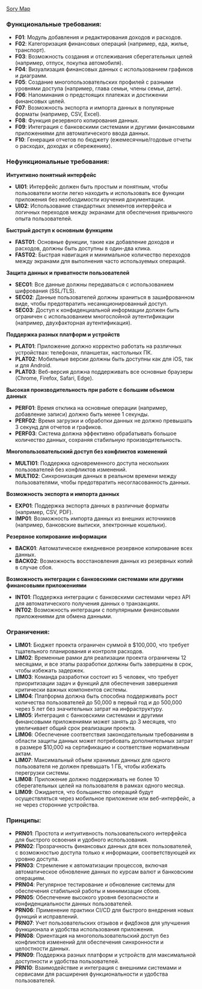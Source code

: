 [Sory Map](https://ppolaptev.avion.io/map/uejS72awBXocnyqBu)

### Функциональные требования:

- **F01**: Модуль добавления и редактирования доходов и расходов.
- **F02**: Категоризация финансовых операций (например, еда, жилье, транспорт).
- **F03**: Возможность создания и отслеживания сберегательных целей (например, отпуск, покупка автомобиля).
- **F04**: Визуализация финансовых данных с использованием графиков и диаграмм.
- **F05**: Создание многопользовательских профилей с разными уровнями доступа (например, глава семьи, члены семьи, дети).
- **F06**: Напоминания о предстоящих платежах и достижении финансовых целей.
- **F07**: Возможность экспорта и импорта данных в популярные форматы (например, CSV, Excel).
- **F08**: Функция резервного копирования данных.
- **F09**: Интеграция с банковскими системами и другими финансовыми приложениями для автоматического ввода данных.
- **F10**: Генерация отчетов по бюджету (ежемесячные/годовые отчеты о расходах, доходах и сбережениях).

### Нефункциональные требования:

**Интуитивно понятный интерфейс**
- **UI01**: Интерфейс должен быть простым и понятным, чтобы пользователи могли легко находить и использовать все функции приложения без необходимости изучения документации.
- **UI02**: Использование стандартных элементов интерфейса и логичных переходов между экранами для обеспечения привычного опыта пользователей.

**Быстрый доступ к основным функциям**
- **FAST01**: Основные функции, такие как добавление доходов и расходов, должны быть доступны в один-два клика.
- **FAST02**: Быстрая навигация и минимальное количество переходов между экранами для выполнения часто используемых операций.

**Защита данных и приватности пользователей**
- **SEC01**: Все данные должны передаваться с использованием шифрования (SSL/TLS).
- **SEC02**: Данные пользователей должны храниться в зашифрованном виде, чтобы предотвратить несанкционированный доступ.
- **SEC03**: Доступ к конфиденциальной информации должен быть ограничен с использованием многослойной аутентификации (например, двухфакторная аутентификация).

**Поддержка разных платформ и устройств**
- **PLAT01**: Приложение должно корректно работать на различных устройствах: телефонах, планшетах, настольных ПК.
- **PLAT02**: Мобильные версии должны быть доступны как для iOS, так и для Android.
- **PLAT03**: Веб-версия должна поддерживать все основные браузеры (Chrome, Firefox, Safari, Edge).

**Высокая производительность при работе с большим объемом данных**
- **PERF01**: Время отклика на основные операции (например, добавление записи) должно быть менее 1 секунды.
- **PERF02**: Время загрузки и обработки данных не должно превышать 3 секунд для отчетов и графиков.
- **PERF03**: Система должна эффективно обрабатывать большое количество данных, сохраняя стабильную производительность.

**Многопользовательский доступ без конфликтов изменений**
- **MULTI01**: Поддержка одновременного доступа нескольких пользователей без конфликтов изменений.
- **MULTI02**: Синхронизация данных в реальном времени между пользователями, чтобы предотвратить несогласованность данных.

**Возможность экспорта и импорта данных**
- **EXP01**: Поддержка экспорта данных в различные форматы (например, CSV, PDF).
- **IMP01**: Возможность импорта данных из внешних источников (например, банковские выписки, электронные кошельки).

**Резервное копирование информации**
- **BACK01**: Автоматическое ежедневное резервное копирование всех данных.
- **BACK02**: Возможность восстановления данных из резервных копий в случае сбоя.

**Возможность интеграции с банковскими системами или другими финансовыми приложениями**
- **INT01**: Поддержка интеграции с банковскими системами через API для автоматического получения данных о транзакциях.
- **INT02**: Возможность интеграции с популярными финансовыми приложениями для обмена данными.

### Ограничения:

- **LIM01**: Бюджет проекта ограничен суммой в $100,000, что требует тщательного планирования и контроля расходов.
- **LIM02**: Временные рамки для реализации проекта ограничены 12 месяцами, и все этапы разработки должны быть завершены в срок, чтобы избежать задержек.
- **LIM03**: Команда разработки состоит из 5 человек, что требует приоритизации задач и функций для обеспечения завершения критически важных компонентов системы.
- **LIM04**: Платформа должна быть способна поддерживать рост количества пользователей до 50,000 в первый год и до 500,000 через 5 лет без значительных затрат на инфраструктуру.
- **LIM05**: Интеграция с банковскими системами и другими финансовыми приложениями может занять до 3 месяцев, что увеличивает общий срок реализации проекта.
- **LIM06**: Обеспечение соответствия законодательным требованиям в области защиты данных может потребовать дополнительных затрат в размере $10,000 на сертификацию и соответствие нормативным актам.
- **LIM07**: Максимальный объем хранимых данных для одного пользователя не должен превышать 1 ГБ, чтобы избежать перегрузки системы.
- **LIM08**: Приложение должно поддерживать не более 10 сберегательных целей на пользователя в рамках одного месяца.
- **LIM09**: Ожидается, что большинство операций будут осуществляться через мобильное приложение или веб-интерфейс, а не через сторонние устройства.

### Принципы:

- **PRN01**: Простота и интуитивность пользовательского интерфейса для быстрого освоения и удобного использования.
- **PRN02**: Прозрачность финансовых данных для всех пользователей, с возможностью доступа только к информации, соответствующей их уровню доступа.
- **PRN03**: Стремление к автоматизации процессов, включая автоматическое обновление данных по курсам валют и банковским операциям.
- **PRN04**: Регулярное тестирование и обновление системы для обеспечения стабильной работы и минимизации сбоев.
- **PRN05**: Обеспечение высокого уровня безопасности и конфиденциальности данных пользователей.
- **PRN06**: Применение практики CI/CD для быстрого внедрения новых функций и исправлений.
- **PRN07**: Учет пользовательских отзывов и фидбэков для улучшения функционала и удобства использования приложения.
- **PRN08**: Ориентация на многопользовательский доступ без конфликтов изменений для обеспечения синхронности и целостности данных.
- **PRN09**: Поддержка разных платформ и устройств для максимальной доступности и удобства пользователей.
- **PRN10**: Взаимодействие и интеграция с внешними системами и сервисами для расширения функциональности и удобства пользователей.

